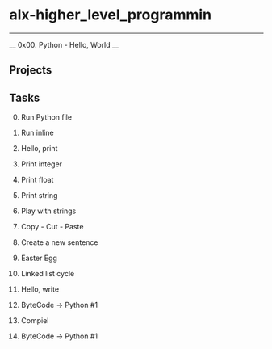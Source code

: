 # alx-higher_level_programmin
________________________________________________
__ 0x00. Python - Hello, World __

## Projects 

## Tasks
0. Run Python file 
1. Run inline
2. Hello, print
3. Print integer
4. Print float
5. Print string
6. Play with strings
7. Copy - Cut - Paste
8. Create a new sentence
9. Easter Egg
10. Linked list cycle
11. Hello, write
13. ByteCode -> Python #1


12. Compiel
13. ByteCode -> Python #1
